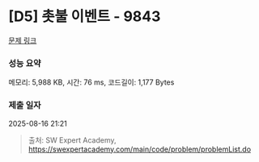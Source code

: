 # [D5] 촛불 이벤트 - 9843 

[문제 링크](https://swexpertacademy.com/main/code/problem/problemDetail.do?contestProbId=AXGBKzuaPOoDFAXR) 

### 성능 요약

메모리: 5,988 KB, 시간: 76 ms, 코드길이: 1,177 Bytes

### 제출 일자

2025-08-16 21:21



> 출처: SW Expert Academy, https://swexpertacademy.com/main/code/problem/problemList.do